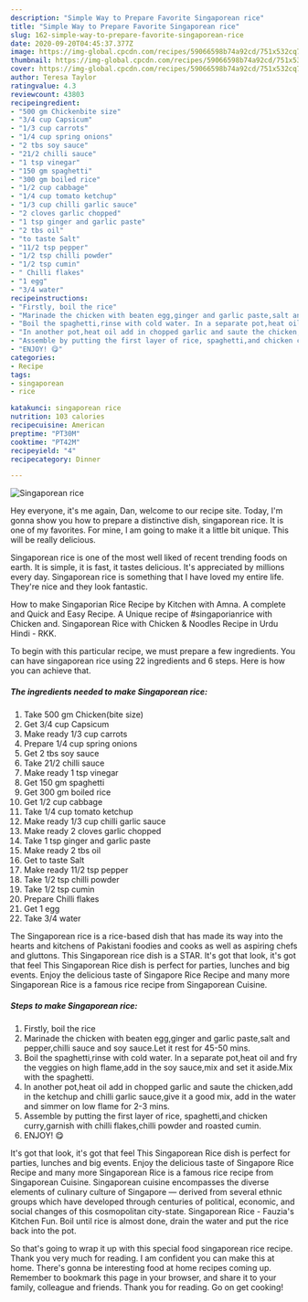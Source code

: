 ```yaml
---
description: "Simple Way to Prepare Favorite Singaporean rice"
title: "Simple Way to Prepare Favorite Singaporean rice"
slug: 162-simple-way-to-prepare-favorite-singaporean-rice
date: 2020-09-20T04:45:37.377Z
image: https://img-global.cpcdn.com/recipes/59066598b74a92cd/751x532cq70/singaporean-rice-recipe-main-photo.jpg
thumbnail: https://img-global.cpcdn.com/recipes/59066598b74a92cd/751x532cq70/singaporean-rice-recipe-main-photo.jpg
cover: https://img-global.cpcdn.com/recipes/59066598b74a92cd/751x532cq70/singaporean-rice-recipe-main-photo.jpg
author: Teresa Taylor
ratingvalue: 4.3
reviewcount: 43803
recipeingredient:
- "500 gm Chickenbite size"
- "3/4 cup Capsicum"
- "1/3 cup carrots"
- "1/4 cup spring onions"
- "2 tbs soy sauce"
- "21/2 chilli sauce"
- "1 tsp vinegar"
- "150 gm spaghetti"
- "300 gm boiled rice"
- "1/2 cup cabbage"
- "1/4 cup tomato ketchup"
- "1/3 cup chilli garlic sauce"
- "2 cloves garlic chopped"
- "1 tsp ginger and garlic paste"
- "2 tbs oil"
- "to taste Salt"
- "11/2 tsp pepper"
- "1/2 tsp chilli powder"
- "1/2 tsp cumin"
- " Chilli flakes"
- "1 egg"
- "3/4 water"
recipeinstructions:
- "Firstly, boil the rice"
- "Marinade the chicken with beaten egg,ginger and garlic paste,salt and pepper,chilli sauce and soy sauce.Let it rest for 45-50 mins."
- "Boil the spaghetti,rinse with cold water. In a separate pot,heat oil and fry the veggies on high flame,add in the soy sauce,mix and set it aside.Mix with the spaghetti."
- "In another pot,heat oil add in chopped garlic and saute the chicken,add in the ketchup and chilli garlic sauce,give it a good mix, add in the water and simmer on low flame for 2-3 mins."
- "Assemble by putting the first layer of rice, spaghetti,and chicken curry,garnish with chilli flakes,chilli powder and roasted cumin."
- "ENJOY! 😋"
categories:
- Recipe
tags:
- singaporean
- rice

katakunci: singaporean rice 
nutrition: 103 calories
recipecuisine: American
preptime: "PT30M"
cooktime: "PT42M"
recipeyield: "4"
recipecategory: Dinner

---
```



![Singaporean rice](https://img-global.cpcdn.com/recipes/59066598b74a92cd/751x532cq70/singaporean-rice-recipe-main-photo.jpg)

Hey everyone, it's me again, Dan, welcome to our recipe site. Today, I'm gonna show you how to prepare a distinctive dish, singaporean rice. It is one of my favorites. For mine, I am going to make it a little bit unique. This will be really delicious.

Singaporean rice is one of the most well liked of recent trending foods on earth. It is simple, it is fast, it tastes delicious. It's appreciated by millions every day. Singaporean rice is something that I have loved my entire life. They're nice and they look fantastic.

How to make Singaporian Rice Recipe by Kitchen with Amna. A complete and Quick and Easy Recipe. A Unique recipe of #singaporianrice with Chicken and. Singaporean Rice with Chicken &amp; Noodles Recipe in Urdu Hindi - RKK.


To begin with this particular recipe, we must prepare a few ingredients. You can have singaporean rice using 22 ingredients and 6 steps. Here is how you can achieve that.

<!--inarticleads1-->

##### The ingredients needed to make Singaporean rice:

1. Take 500 gm Chicken(bite size)
1. Get 3/4 cup Capsicum
1. Make ready 1/3 cup carrots
1. Prepare 1/4 cup spring onions
1. Get 2 tbs soy sauce
1. Take 21/2 chilli sauce
1. Make ready 1 tsp vinegar
1. Get 150 gm spaghetti
1. Get 300 gm boiled rice
1. Get 1/2 cup cabbage
1. Take 1/4 cup tomato ketchup
1. Make ready 1/3 cup chilli garlic sauce
1. Make ready 2 cloves garlic chopped
1. Take 1 tsp ginger and garlic paste
1. Make ready 2 tbs oil
1. Get to taste Salt
1. Make ready 11/2 tsp pepper
1. Take 1/2 tsp chilli powder
1. Take 1/2 tsp cumin
1. Prepare  Chilli flakes
1. Get 1 egg
1. Take 3/4 water


The Singaporean rice is a rice-based dish that has made its way into the hearts and kitchens of Pakistani foodies and cooks as well as aspiring chefs and gluttons. This Singaporean rice dish is a STAR. It&#39;s got that look, it&#39;s got that feel This Singaporean Rice dish is perfect for parties, lunches and big events. Enjoy the delicious taste of Singapore Rice Recipe and many more Singaporean Rice is a famous rice recipe from Singaporean Cuisine. 

<!--inarticleads2-->

##### Steps to make Singaporean rice:

1. Firstly, boil the rice
1. Marinade the chicken with beaten egg,ginger and garlic paste,salt and pepper,chilli sauce and soy sauce.Let it rest for 45-50 mins.
1. Boil the spaghetti,rinse with cold water. In a separate pot,heat oil and fry the veggies on high flame,add in the soy sauce,mix and set it aside.Mix with the spaghetti.
1. In another pot,heat oil add in chopped garlic and saute the chicken,add in the ketchup and chilli garlic sauce,give it a good mix, add in the water and simmer on low flame for 2-3 mins.
1. Assemble by putting the first layer of rice, spaghetti,and chicken curry,garnish with chilli flakes,chilli powder and roasted cumin.
1. ENJOY! 😋


It&#39;s got that look, it&#39;s got that feel This Singaporean Rice dish is perfect for parties, lunches and big events. Enjoy the delicious taste of Singapore Rice Recipe and many more Singaporean Rice is a famous rice recipe from Singaporean Cuisine. Singaporean cuisine encompasses the diverse elements of culinary culture of Singapore — derived from several ethnic groups which have developed through centuries of political, economic, and social changes of this cosmopolitan city-state. Singaporean Rice - Fauzia&#39;s Kitchen Fun. Boil until rice is almost done, drain the water and put the rice back into the pot. 

So that's going to wrap it up with this special food singaporean rice recipe. Thank you very much for reading. I am confident you can make this at home. There's gonna be interesting food at home recipes coming up. Remember to bookmark this page in your browser, and share it to your family, colleague and friends. Thank you for reading. Go on get cooking!
